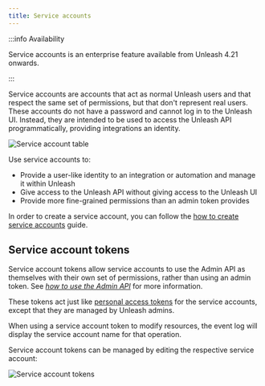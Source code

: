 ```yaml
---
title: Service accounts
---
```


:::info Availability

Service accounts is an enterprise feature available from Unleash 4.21 onwards.

:::

Service accounts are accounts that act as normal Unleash users and that respect the same set of permissions, but that don't represent real users. These accounts do not have a password and cannot log in to the Unleash UI. Instead, they are intended to be used to access the Unleash API programmatically, providing integrations an identity.

![Service account table](/img/service-account-table.png)

Use service accounts to:

- Provide a user-like identity to an integration or automation and manage it within Unleash
- Give access to the Unleash API without giving access to the Unleash UI
- Provide more fine-grained permissions than an admin token provides

In order to create a service account, you can follow the [how to create service accounts](../how-to/how-to-create-service-accounts.mdx) guide.

## Service account tokens

Service account tokens allow service accounts to use the Admin API as themselves with their own set of permissions, rather than using an admin token. See [_how to use the Admin API_](../how-to/how-to-use-the-admin-api.md) for more information.

These tokens act just like [personal access tokens](./api-tokens-and-client-keys.mdx#personal-access-tokens) for the service accounts, except that they are managed by Unleash admins.

When using a service account token to modify resources, the event log will display the service account name for that operation.

Service account tokens can be managed by editing the respective service account: 

![Service account tokens](/img/service-account-tokens.png)
